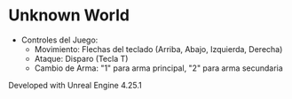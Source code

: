 # Unknown World

* Controles del Juego: 
  * Movimiento: Flechas del teclado (Arriba, Abajo, Izquierda, Derecha)
  * Ataque: Disparo (Tecla T)
  * Cambio de Arma: "1" para arma principal, "2" para arma secundaria


Developed with Unreal Engine 4.25.1
